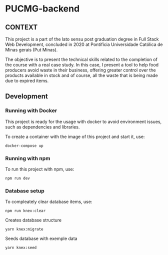 # PUCMG-backend
## CONTEXT

This project is a part of the lato sensu post graduation degree in Full Stack Web Development, concluded in 2020 at Pontifícia Universidade Católica de Minas gerais (Put Minas).

The objective is to present the technical skills related to the completion of the course with a real case study. In this case, I present a tool to help food producers avoid waste in their business, offering greater control over the products available in stock and of course, all the waste that is being made due to expired items.

## Development

### Running with Docker

This project is ready for the usage with docker to avoid environment issues, such as dependencies and libraries.

To create a container with the image of this project and start it, use:

```docker-compose up```

### Running with npm

To run this project with npm, use:

```npm run dev```

### Database setup

To compleately clear database items, use: 

```npm run knex:clear```

Creates database structure

```yarn knex:migrate```

Seeds database with exemple data

```yarn knex:seed```